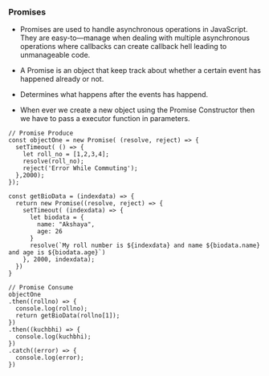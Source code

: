 ### Promises
- Promises are used to handle asynchronous operations in JavaScript. They are easy-to—manage when dealing with multiple asynchronous operations where callbacks can create callback hell leading to unmanageable code.
- A Promise is an object that keep track about whether a certain event has happened already or not.
- Determines what happens after the events has happend. 

- When ever we create a new object using the Promise Constructor then we have to pass a executor function in parameters.

```JS
// Promise Produce 
const objectOne = new Promise( (resolve, reject) => {
  setTimeout( () => {
    let roll_no = [1,2,3,4];
    resolve(roll_no);
    reject('Error While Commuting');
  },2000);
});

const getBioData = (indexdata) => {
  return new Promise((resolve, reject) => {
    setTimeout( (indexdata) => {
      let biodata = {
        name: "Akshaya",
        age: 26
      }
      resolve(`My roll number is ${indexdata} and name ${biodata.name} and age is ${biodata.age}`)
    }, 2000, indexdata);
  })
}

// Promise Consume 
objectOne
.then((rollno) => {
  console.log(rollno);
  return getBioData(rollno[1]);
})
.then((kuchbhi) => {
  console.log(kuchbhi);
})
.catch((error) => {
  console.log(error);
})
```